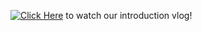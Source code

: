 [![Click Here](https://img.youtube.com/vi/aUrJgViZ_Y4&t=75s/0.jpg)](https://www.youtube.com/watch?v=aUrJgViZ_Y4&t=75s) to watch our introduction vlog!
